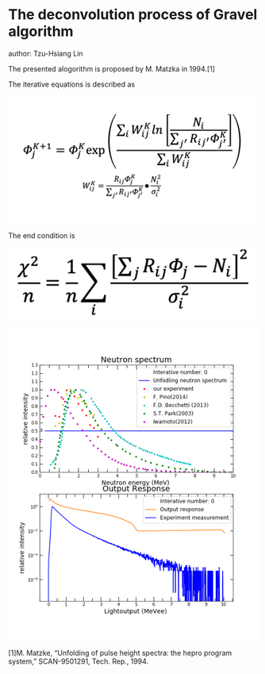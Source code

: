 # The deconvolution process of Gravel algorithm
author: Tzu-Hsiang Lin

The presented alogorithm is proposed by M. Matzka in 1994.[1]

The iterative equations is described as

<img src='https://github.com/ShawnTHLIN/Neutron_unfolding/blob/main/unfolding_gif/Gravel_equation1.png' width='500'>

The end condition is

<img src='https://github.com/ShawnTHLIN/Neutron_unfolding/blob/main/unfolding_gif/Gravel_equation2.png' width='500'>




![unfolding_process](https://github.com/ShawnTHLIN/Neutron_unfolding/blob/main/unfolding_gif/unfolding_process.gif)


[1]M. Matzke, “Unfolding of pulse height spectra: the hepro program system,” SCAN-9501291, Tech. Rep., 1994.
